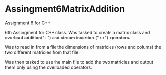 # Assingment6MatrixAddition
 Assignment 6 for C++

6th Assingment for C++ class.  Was tasked to create a matrix class and overload addition("+") and stream insertion ("<<") operators.

Was to read in from a file the dimensions of matricies (rows and colums) the two different matricies from that file.

Was then tasked to use the main file to add the two matricies and output them only using the overloaded operators.
